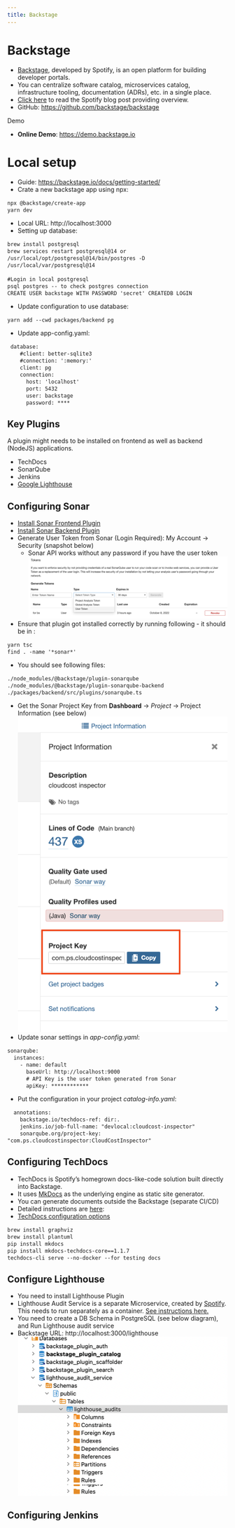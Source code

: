 ```yaml
---
title: Backstage
---
```


# Backstage
- [Backstage](https://backstage.io/), developed by Spotify, is an open platform for building developer portals.
- You can centralize software catalog, microservices catalog, infrastructure tooling, documentation (ADRs), etc. in a single place.
- [Click here](https://engineering.atspotify.com/2020/04/how-we-use-backstage-at-spotify/) to read the Spotify blog post providing overview.
- GitHub: https://github.com/backstage/backstage

Demo

- **Online Demo**: https://demo.backstage.io





# Local setup
- Guide: https://backstage.io/docs/getting-started/
- Crate a new backstage app using npx:
```
npx @backstage/create-app
yarn dev
```
- Local URL: http://localhost:3000
- Setting up database:
```
brew install postgresql
brew services restart postgresql@14 or /usr/local/opt/postgresql@14/bin/postgres -D /usr/local/var/postgresql@14

#Login in local postgresql
psql postgres -- to check postgres connection
CREATE USER backstage WITH PASSWORD 'secret' CREATEDB LOGIN
```
- Update configuration to use database:
```
yarn add --cwd packages/backend pg
```
- Update app-config.yaml:
```
 database:
    #client: better-sqlite3
    #connection: ':memory:'
    client: pg
    connection:
      host: 'localhost'
      port: 5432
      user: backstage
      password: ****
```

## Key Plugins
A plugin might needs to be installed on frontend as well as backend (NodeJS) applications.

- TechDocs
- SonarQube
- Jenkins
- [Google Lighthouse](https://github.com/backstage/backstage/tree/master/plugins/lighthouse)
## Configuring Sonar
- [Install Sonar Frontend Plugin](https://github.com/backstage/backstage/tree/master/plugins/sonarqube)
- [Install Sonar Backend Plugin](https://github.com/backstage/backstage/tree/master/plugins/sonarqube-backend)
- Generate User Token from Sonar (Login Required): My Account -> Security (snapshot below)
  - Sonar API works without any password if you have the user token
![Sonar User Token](sonar-token.png)
- Ensure that plugin got installed correctly by running following - it should be in :
```
yarn tsc
find . -name '*sonar*'
```
- You should see following files:
```
./node_modules/@backstage/plugin-sonarqube
./node_modules/@backstage/plugin-sonarqube-backend
./packages/backend/src/plugins/sonarqube.ts
```
- Get the Sonar Project Key from **Dashboard** -> *Project* -> Project Information (see below)
![Sonar Project Key](sonar-project-key.png)
- Update sonar settings in *app-config.yaml*:
```
sonarqube:
  instances:
    - name: default
      baseUrl: http://localhost:9000
      # API Key is the user token generated from Sonar
      apiKey: ************
```
- Put the configuration in your project *catalog-info.yaml*:
```
  annotations:
    backstage.io/techdocs-ref: dir:.
    jenkins.io/job-full-name: "devlocal:cloudcost-inspector"
    sonarqube.org/project-key: "com.ps.cloudcostinspector:CloudCostInspector"
```


## Configuring TechDocs
- TechDocs is Spotify’s homegrown docs-like-code solution built directly into Backstage. 
- It uses [MkDocs](https://www.mkdocs.org/) as the underlying engine as static site generator.
- You can generate documents outside the Backstage (separate CI/CD)
- Detailed instructions are [here](https://backstage.io/docs/features/techdocs/getting-started#disabling-docker-in-docker-situation-optional):
- [TechDocs configuration options](https://backstage.io/docs/features/techdocs/configuration)

```
brew install graphviz
brew install plantuml
pip install mkdocs
pip install mkdocs-techdocs-core==1.1.7
techdocs-cli serve --no-docker --for testing docs
```
## Configure Lighthouse
- You need to install Lighthouse Plugin
- Lighthouse Audit Service is a separate Microservice, created by [Spotify](https://github.com/spotify/lighthouse-audit-service). This needs to run separately as a container. [See instructions here.](https://roadie.io/blog/backstage-lighthouse-plugin/)
- You need to create a DB Schema in PostgreSQL (see below diagram), and Run Lighthouse audit service
- Backstage URL: http://localhost:3000/lighthouse
![Lighthouse and Backstage Schema](lighthouse-db.png)

## Configuring Jenkins